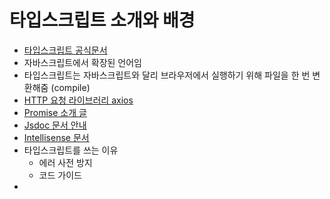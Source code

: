 # 타입스크립트 소개와 배경
- [타입스크립트 공식문서](https://arc.net/l/quote/pbwpchjn)
- 자바스크립트에서 확장된 언어임
- 타입스크립트는 자바스크립트와 달리 브라우저에서 실행하기 위해 파일을 한 번 변환해줌 (compile)
- [HTTP 요청 라이브러리 axios](https://github.com/axios/axios)
- [Promise 소개 글](https://joshua1988.github.io/web-development/javascript/promise-for-beginners/)
- [Jsdoc 문서 안내](https://devdocs.io/jsdoc/)
- [Intellisense 문서](https://code.visualstudio.com/docs/editor/intellisense)
- 타입스크립트를 쓰는 이유
	- 에러 사전 방지
	- 코드 가이드
- 